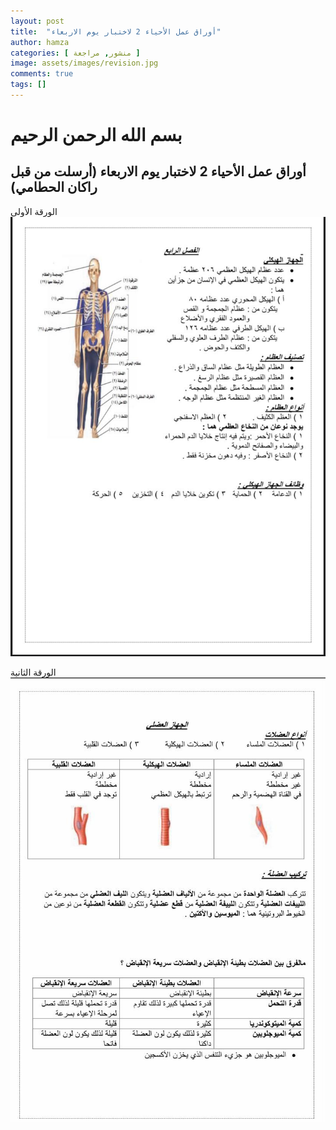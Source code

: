 ```yaml
---
layout: post
title:  "أوراق عمل الأحياء 2 لاختبار يوم الاربعاء"
author: hamza
categories: [ منشور, مراجعة ]
image: assets/images/revision.jpg
comments: true
tags: []
---
```


# بسم الله الرحمن الرحيم
## أوراق عمل الأحياء 2 لاختبار يوم الاربعاء (أرسلت من قبل راكان الحطامي)

الورقة الأولى
![page1](/assets/images/page1.jpeg)

الورقة الثانية
![page2](/assets/images/page2.jpeg)
